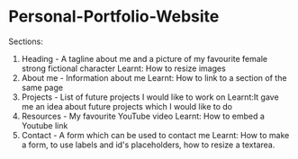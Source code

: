 # Personal-Portfolio-Website

Sections:

1. Heading - A tagline about me and a picture of my favourite female strong fictional character
     Learnt: How to resize images
2. About me - Information about me
     Learnt: How to link to a section of the same page
3. Projects - List of future projects I would like to work on
     Learnt:It gave me an idea about future projects which I would like to do
4. Resources - My favourite YouTube video
     Learnt: How to embed a Youtube link
5. Contact - A form which can be used to contact me
     Learnt: How to make a form, to use labels and id's placeholders, how to resize a textarea.
